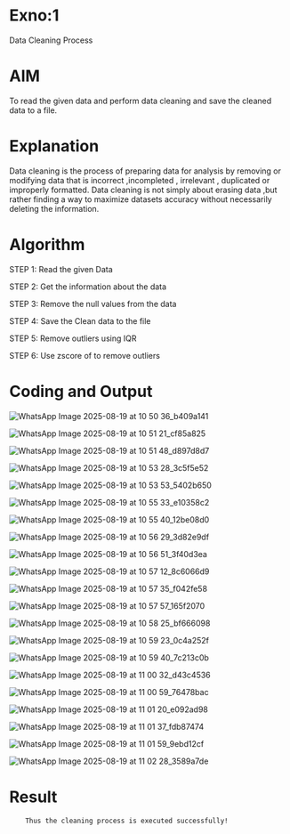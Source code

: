 # Exno:1
Data Cleaning Process

# AIM
To read the given data and perform data cleaning and save the cleaned data to a file.

# Explanation
Data cleaning is the process of preparing data for analysis by removing or modifying data that is incorrect ,incompleted , irrelevant , duplicated or improperly formatted. Data cleaning is not simply about erasing data ,but rather finding a way to maximize datasets accuracy without necessarily deleting the information.

# Algorithm
STEP 1: Read the given Data

STEP 2: Get the information about the data

STEP 3: Remove the null values from the data

STEP 4: Save the Clean data to the file

STEP 5: Remove outliers using IQR

STEP 6: Use zscore of to remove outliers

# Coding and Output
         
![WhatsApp Image 2025-08-19 at 10 50 36_b409a141](https://github.com/user-attachments/assets/12597c5c-6fd7-4f99-80ab-7c5d477d4bbd)

![WhatsApp Image 2025-08-19 at 10 51 21_cf85a825](https://github.com/user-attachments/assets/5cd9ee67-4f86-4a5e-a14a-9f974195129a)

![WhatsApp Image 2025-08-19 at 10 51 48_d897d8d7](https://github.com/user-attachments/assets/f55c50b3-a39e-4112-be44-4624de6919fb)

![WhatsApp Image 2025-08-19 at 10 53 28_3c5f5e52](https://github.com/user-attachments/assets/98abf2f4-3a95-4765-819c-56db052d7068)

![WhatsApp Image 2025-08-19 at 10 53 53_5402b650](https://github.com/user-attachments/assets/c0509adf-a4fe-4f2b-8175-ea5231d81c0b)

![WhatsApp Image 2025-08-19 at 10 55 33_e10358c2](https://github.com/user-attachments/assets/40220183-0ce0-42c9-839c-39428002d4f8)

![WhatsApp Image 2025-08-19 at 10 55 40_12be08d0](https://github.com/user-attachments/assets/a06ad979-c0c8-45ac-810f-1314beb5d437)

![WhatsApp Image 2025-08-19 at 10 56 29_3d82e9df](https://github.com/user-attachments/assets/1b307ec0-cdc2-4c4c-9e7f-ef07cd7c12cf)

![WhatsApp Image 2025-08-19 at 10 56 51_3f40d3ea](https://github.com/user-attachments/assets/a7a4ebc0-f4eb-463a-9b1c-6eafdeee5df3)

![WhatsApp Image 2025-08-19 at 10 57 12_8c6066d9](https://github.com/user-attachments/assets/068677bd-03a7-4d81-aaa5-106fd95a9240)

![WhatsApp Image 2025-08-19 at 10 57 35_f042fe58](https://github.com/user-attachments/assets/08df1099-36d2-402a-9ddb-5e93b948b191)

![WhatsApp Image 2025-08-19 at 10 57 57_165f2070](https://github.com/user-attachments/assets/11fb931e-87ad-4c91-a02c-13148b8669a0)

![WhatsApp Image 2025-08-19 at 10 58 25_bf666098](https://github.com/user-attachments/assets/669a7f25-4a1d-4ae0-a020-265c0c321831)

![WhatsApp Image 2025-08-19 at 10 59 23_0c4a252f](https://github.com/user-attachments/assets/25ccfbd0-df8c-4e0e-b856-fc0619836fad)

![WhatsApp Image 2025-08-19 at 10 59 40_7c213c0b](https://github.com/user-attachments/assets/07f95044-f944-4204-88bd-7b1c23e051df)

![WhatsApp Image 2025-08-19 at 11 00 32_d43c4536](https://github.com/user-attachments/assets/f806e037-f24e-4767-a356-2edb978f724c)

![WhatsApp Image 2025-08-19 at 11 00 59_76478bac](https://github.com/user-attachments/assets/6b756822-c276-4a8d-8d70-e4f094d20b81)

![WhatsApp Image 2025-08-19 at 11 01 20_e092ad98](https://github.com/user-attachments/assets/e639d66d-1986-4685-8ec2-dfaea3605b39)

![WhatsApp Image 2025-08-19 at 11 01 37_fdb87474](https://github.com/user-attachments/assets/e7aba350-94a5-4eb8-9fac-92122075d707)

![WhatsApp Image 2025-08-19 at 11 01 59_9ebd12cf](https://github.com/user-attachments/assets/a1748f22-6e11-45ce-b487-4aaf89a1dba3)

![WhatsApp Image 2025-08-19 at 11 02 28_3589a7de](https://github.com/user-attachments/assets/0ca4dc11-1a67-4d89-a02b-7931668da2c0)



# Result
        Thus the cleaning process is executed successfully!
